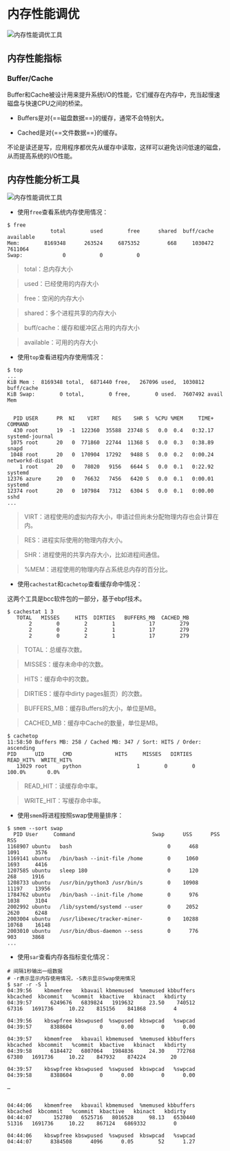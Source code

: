 # 内存性能调优

![内存性能调优工具](../../images/kernel/mem-performance-tools01.webp)

## 内存性能指标

### Buffer/Cache

Buffer和Cache被设计用来提升系统I/O的性能，它们缓存在内存中，充当起慢速磁盘与快速CPU之间的桥梁。

- Buffers是对{==磁盘数据==}的缓存，通常不会特别大。

- Cached是对{==文件数据==}的缓存。

不论是读还是写，应用程序都优先从缓存中读取，这样可以避免访问低速的磁盘，从而提高系统的I/O性能。

## 内存性能分析工具

![内存性能调优工具](../../images/kernel/mem-performance-tools02.webp)

- 使用`free`查看系统内存使用情况：

```SHELL
$ free
              total        used        free      shared  buff/cache   available
Mem:        8169348      263524     6875352         668     1030472     7611064
Swap:             0           0           0
```

> total：总内存大小

> used：已经使用的内存大小

> free：空闲的内存大小

> shared：多个进程共享的内存大小

> buff/cache：缓存和缓冲区占用的内存大小

> available：可用的内存大小


- 使用`top`查看进程内存使用情况：
  
```SHELL
$ top
...
KiB Mem :  8169348 total,  6871440 free,   267096 used,  1030812 buff/cache
KiB Swap:        0 total,        0 free,        0 used.  7607492 avail Mem


  PID USER      PR  NI    VIRT    RES    SHR S  %CPU %MEM     TIME+ COMMAND
  430 root      19  -1  122360  35588  23748 S   0.0  0.4   0:32.17 systemd-journal
 1075 root      20   0  771860  22744  11368 S   0.0  0.3   0:38.89 snapd
 1048 root      20   0  170904  17292   9488 S   0.0  0.2   0:00.24 networkd-dispat
    1 root      20   0   78020   9156   6644 S   0.0  0.1   0:22.92 systemd
12376 azure     20   0   76632   7456   6420 S   0.0  0.1   0:00.01 systemd
12374 root      20   0  107984   7312   6304 S   0.0  0.1   0:00.00 sshd
...
```

> VIRT：进程使用的虚拟内存大小，申请过但尚未分配物理内存也会计算在内。

> RES：进程实际使用的物理内存大小。

> SHR：进程使用的共享内存大小，比如进程间通信。

> %MEM：进程使用的物理内存占系统总内存的百分比。


- 使用`cachestat`和`cachetop`查看缓存命中情况：

这两个工具是bcc软件包的一部分，基于ebpf技术。

```SHELL
$ cachestat 1 3
   TOTAL   MISSES     HITS  DIRTIES   BUFFERS_MB  CACHED_MB
       2        0        2        1           17        279
       2        0        2        1           17        279
       2        0        2        1           17        279 
```

> TOTAL：总缓存次数。

> MISSES：缓存未命中的次数。

> HITS：缓存命中的次数。

> DIRTIES：缓存中dirty pages脏页）的次数。

> BUFFERS_MB：缓存Buffers的大小，单位是MB。

> CACHED_MB：缓存中Cache的数量，单位是MB。


```SHELL
$ cachetop
11:58:50 Buffers MB: 258 / Cached MB: 347 / Sort: HITS / Order: ascending
PID      UID      CMD              HITS     MISSES   DIRTIES  READ_HIT%  WRITE_HIT%
   13029 root     python                  1        0        0     100.0%       0.0%
```

> READ_HIT：读缓存命中率。

> WRITE_HIT：写缓存命中率。

- 使用`smem`将进程按照swap使用量排序：

```SHELL
$ smem --sort swap
  PID User     Command                         Swap      USS      PSS      RSS 
1168907 ubuntu   bash                               0      468     1091     3576 
1169141 ubuntu   /bin/bash --init-file /home        0     1060     1693     4416 
1207585 ubuntu   sleep 180                          0      120      268     1916 
1208733 ubuntu   /usr/bin/python3 /usr/bin/s        0    10908    11197    13956 
1784762 ubuntu   /bin/bash --init-file /home        0      976     1038     3104 
2002992 ubuntu   /lib/systemd/systemd --user        0     2052     2620     6248 
2003004 ubuntu   /usr/libexec/tracker-miner-        0    10288    10768    16148 
2003010 ubuntu   /usr/bin/dbus-daemon --sess        0      776      903     3868
...
```

- 使用`sar`查看内存各指标变化情况：

```SHELL
# 间隔1秒输出一组数据
# -r表示显示内存使用情况，-S表示显示Swap使用情况
$ sar -r -S 1
04:39:56    kbmemfree   kbavail kbmemused  %memused kbbuffers  kbcached  kbcommit   %commit  kbactive   kbinact   kbdirty
04:39:57      6249676   6839824   1919632     23.50    740512     67316   1691736     10.22    815156    841868         4

04:39:56    kbswpfree kbswpused  %swpused  kbswpcad   %swpcad
04:39:57      8388604         0      0.00         0      0.00

04:39:57    kbmemfree   kbavail kbmemused  %memused kbbuffers  kbcached  kbcommit   %commit  kbactive   kbinact   kbdirty
04:39:58      6184472   6807064   1984836     24.30    772768     67380   1691736     10.22    847932    874224        20

04:39:57    kbswpfree kbswpused  %swpused  kbswpcad   %swpcad
04:39:58      8388604         0      0.00         0      0.00

…


04:44:06    kbmemfree   kbavail kbmemused  %memused kbbuffers  kbcached  kbcommit   %commit  kbactive   kbinact   kbdirty
04:44:07       152780   6525716   8016528     98.13   6530440     51316   1691736     10.22    867124   6869332         0

04:44:06    kbswpfree kbswpused  %swpused  kbswpcad   %swpcad
04:44:07      8384508      4096      0.05        52      1.27
```


